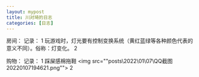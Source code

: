 ```yaml
---
layout: mypost
title: 川对琦的日志
categories: [日志]
---
```


房间：
	记录： 
	1 玩游戏时，灯光要有控制变换系统（黄红蓝绿等各种颜色代表的意义不同）。俗称：灯变化。
	2 

购物：
	记录：
	1 踩屎感棉拖鞋 
	<img src=""posts\2022\01\07\QQ截图20220107194621.png"">
	2 
